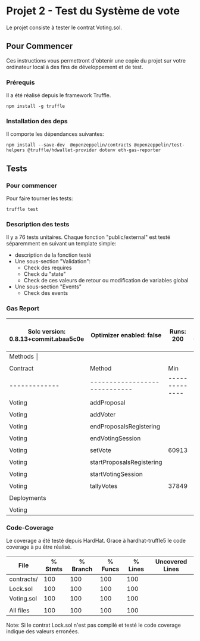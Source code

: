 # Projet 2 - Test du Système de vote

Le projet consiste à tester le contrat Voting.sol.

## Pour Commencer

Ces instructions vous permettront d'obtenir une copie du projet sur votre ordinateur local à des fins de développement et de test.

### Prérequis

Il a été réalisé depuis le framework Truffle.
```
npm install -g truffle
```

### Installation des deps

Il comporte les dépendances suivantes:
```
npm install --save-dev  @openzeppelin/contracts @openzeppelin/test-helpers @truffle/hdwallet-provider dotenv eth-gas-reporter
```

## Tests

### Pour commencer

Pour faire tourner les tests:
```
truffle test
```

### Description des tests

Il y a 76 tests unitaires.
Chaque fonction "public/external" est testé séparemment en suivant un template simple:
* description de la fonction testé
* Une sous-section "Validation":
  * Check des requires
  * Check du "state"
  * Check de ces valeurs de retour ou modification de variables global
* Une sous-section "Events"
  * Check des events

### Gas Report


|  Solc version: 0.8.13+commit.abaa5c0e     |  Optimizer enabled: false  |  Runs: 200  |  Block limit: 6718946 gas  │
|-------------------------------------------|----------------------------|-------------|----------------------------|
|  Methods                                                                                                          │
|             |                             |              |             |             |              |             |
|  Contract   |  Method                     |  Min         |  Max        |  Avg        |  # calls     |  eur (avg)  │
|-------------|-----------------------------|--------------|-------------|-------------|--------------|-------------|
|  Voting     |   addProposal               |              |             |       59004 |           19 |             │
|             |                             |              |             |             |              |             | 
|  Voting     |   addVoter                  |              |             |       50220 |           42 |             │
|             |                             |              |             |             |              |             | 
|  Voting     |  endProposalsRegistering    |              |             |       30599 |           50 |             │
|             |                             |              |             |             |              |             | 
|  Voting     |  endVotingSession           |              |             |       30533 |           28 |             │
|             |                             |              |             |             |              |             | 
|  Voting     |  setVote                    |        60913 |       78013 |       74995 |           17 |             │
|             |                             |              |             |             |              |             | 
|  Voting     |  startProposalsRegistering  |              |             |       94840 |           63 |             │
|             |                             |              |             |             |              |             | 
|  Voting     |  startVotingSession         |              |             |       30554 |           43 |             │
|             |                             |              |             |             |              |             | 
|  Voting     |  tallyVotes                 |        37849 |       63565 |       44305 |           23 |             │
|             |                             |              |             |             |              |             | 
|  Deployments|                             |              |             |             |   % of limit |             │
|             |                             |              |             |             |              |             | 
|  Voting     |                             |              |             |     1970595 |       29.3 % |             │


### Code-Coverage

Le coverage a été testé depuis HardHat.
Grace à hardhat-truffle5 le code coverage à pu être réalisé.


|File         |  % Stmts | % Branch |  % Funcs |  % Lines |Uncovered Lines |
|-------------|----------|----------|----------|----------|----------------|
| contracts/  |      100 |      100 |      100 |      100 |                |
|  Lock.sol   |      100 |      100 |      100 |      100 |                |
|  Voting.sol |      100 |      100 |      100 |      100 |                |
|             |          |          |          |          |                |
|All files    |      100 |      100 |      100 |      100 |                |


Note: Si le contrat Lock.sol n'est pas compilé et testé le code coverage indique des valeurs erronées.






